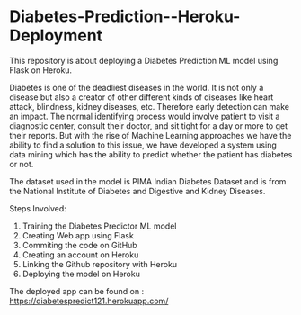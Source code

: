 # Diabetes-Prediction--Heroku-Deployment
This repository is about deploying a Diabetes Prediction ML model using Flask on Heroku. 

Diabetes is one of the deadliest diseases in the world. It is not only a disease but also a creator of other different kinds of diseases like heart attack, blindness, kidney diseases, etc. Therefore early detection can make an impact. The normal identifying process would involve patient to visit a diagnostic center, consult their doctor, and sit tight for a day or more to get their reports. But with the rise of Machine Learning approaches we have the ability to find a solution to this issue, we have developed a system using data mining which has the ability to predict whether the patient has diabetes or not.

The dataset used in the model is PIMA Indian Diabetes Dataset and is from the National Institute of Diabetes and Digestive and Kidney Diseases.

Steps Involved: 
1. Training the Diabetes Predictor ML model
2. Creating Web app using Flask
3. Commiting the code on GitHub
4. Creating an account on Heroku
5. Linking the Github repository with Heroku
6. Deploying the model on Heroku

The deployed app can be found on : https://diabetespredict121.herokuapp.com/
